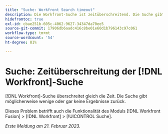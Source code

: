 ```yaml
---
title: "Suche: Workfront Search timeout"
description: Die Workfront-Suche ist zeitüberschreitend. Die Suche gibt möglicherweise wenige oder gar keine Ergebnisse zurück.
hidefromtoc: true
exl-id: cbae251b-605c-4062-9627-34347da70ee5
source-git-commit: 17906db6aadc416c8be01e60d1b796143c97c061
workflow-type: tm+mt
source-wordcount: '54'
ht-degree: 81%

---
```


# Suche: Zeitüberschreitung der [!DNL Workfront]-Suche

<!--this issue is on WF and WFF TOCs. Valid issue, won't fix-->

[!DNL Workfront]-Suche überschreitet gleich die Zeit. Die Suche gibt möglicherweise wenige oder gar keine Ergebnisse zurück.

Dieses Problem betrifft auch die Funktionalität des Moduls [!DNL Workfront Fusion] > [!DNL Workfront] > [!UICONTROL Suche].

_Erste Meldung am 21. Februar 2023._
